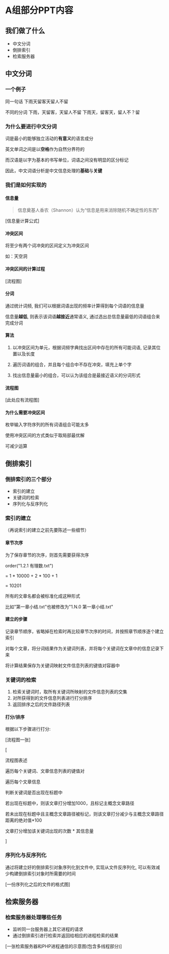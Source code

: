 # A组部分PPT内容

## 我们做了什么

* 中文分词
* 倒排索引
* 检索服务器

## 中文分词

### 一个例子

同一句话
    下雨天留客天留人不留

不同的分词
    下雨，天留客，天留人不留
    下雨天，留客天，留人不？留

### 为什么要进行中文分词

词是最小的能够独立活动的**有意义**的语言成分

英文单词之间是以**空格**作为自然分界符的

而汉语是以字为基本的书写单位，词语之间没有明显的区分标记

因此，中文词语分析是中文信息处理的**基础**与**关键**

### 我们是如何实现的

#### 信息量

> 信息奠基人香农（Shannon）认为“信息是用来消除随机不确定性的东西”

\[信息量计算公式\]

#### 冲突区间

将至少有两个词冲突的区间定义为冲突区间

如：天空洞

#### 冲突区间的计算过程

\[流程图\]

#### 分词

通过统计词频, 我们可以根据词语出现的频率计算得到每个词语的信息量

信息量**越低**, 则表示该词语**越接近**通常语义, 通过选出总信息量最低的词语组合来完成分词

#### 算法

1. 以冲突区间为单元，根据词频字典找出区间中存在的所有可能词语, 记录其位置以及长度

1. 遍历词语的组合，并且每个组合中不存在冲突，填充上单个字

1. 找出信息量最小的组合，可以认为该组合是最接近语义的分词形式

#### 流程图

\[此处应有流程图\]

#### 为什么需要冲突区间

枚举输入字符序列的所有词语组合可能太多

使用冲突区间的方式类似于取局部最优解

可减少运算

## 倒排索引

### 倒排索引的三个部分

* 索引的建立
* 关键词的检索
* 序列化与反序列化

### 索引的建立

（再说索引的建立之前先要陈述一些细节）

#### 章节次序

为了保存章节的次序，则首先需要获得次序

order("1.2.1 有理数.txt")

= 1 \* 10000 + 2 \* 100 + 1

= 10201

所有的文章名都会被标准化成这种形式

比如"第一章小结.txt"也被修改为"1.N.0 第一章小结.txt"

#### 建立的步骤

记录章节顺序，省略掉在检索时再比较章节次序的时间，并按照章节顺序逐个建立索引

对每个文章，将分词结果作为关键词列表，并将每个关键词在文章中的信息记录下来

将计算结果保存为关键词映射文件信息列表的键值对容器中

### 关键词的检索

1. 检索关键词时，取所有关键词所映射的文件信息列表的交集
2. 对所获得到的文件信息列表进行打分排序
3. 返回排序之后的文件路径列表

#### 打分/排序

根据以下步骤进行打分:

\[流程图一张\]

\[

流程图表述

遍历每个关键词、文章信息列表的键值对

遍历每个文章信息

判断关键词是否出现在标题中

若出现在标题中，则该文章打分增加1000，且标记主概念文章路径

若未出现在标题中且主概念文章路径被标记，则该文章打分减少与主概念文章路径距离的绝对值\*100

文章打分增加该关键词出现的次数 \* 其信息量

\]

### 序列化与反序列化

通过将建立好的倒排索引对象序列化到文件中, 实现从文件反序列化, 可以有效减少构建倒排索引对象时所需要的时间

\[一份序列化之后的文件的格式图\]

## 检索服务器

### 检索服务器处理哪些任务

* 监听同一台服务器上其它进程的请求
* 通过倒排索引进行检索并返回给相应的进程检索的结果

\[一张检索服务器和PHP进程通信的示意图(包含多线程部分)\]

